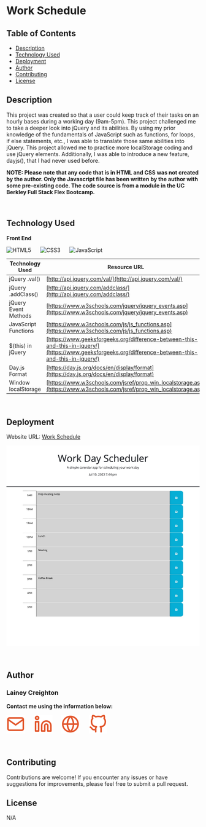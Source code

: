 # Work Schedule

## Table of Contents
- [Description](#description)
- [Technology Used](#technology-used)
- [Deployment](#deployment)
- [Author](#author)
- [Contributing](#contributing)
- [License](#license)

## Description

This project was created so that a user could keep track of their tasks on an hourly bases during a working day (9am-5pm). This project challenged me to take a deeper look into jQuery and its abilities. By using my prior knowledge of the fundamentals of JavaScript such as functions, for loops, if else statements, etc., I was able to translate those same abilities into jQuery. This project allowed me to practice more localStorage coding and use jQuery elements. Additionally, I was able to introduce  a new feature, dayjs(), that I had never used before. 

**NOTE: Please note that any code that is in HTML and CSS was not created by the author. Only the Javascript file has been written by the author with some pre-existing code. The code source is from a module in the UC Berkley Full Stack Flex Bootcamp.**

<br>

## Technology Used

**Front End**
<br>

![HTML5](https://img.shields.io/badge/html5-%23E34F26.svg?style=for-the-badge&logo=html5&logoColor=white) &nbsp;&nbsp;&nbsp;&nbsp; 
![CSS3](https://img.shields.io/badge/css3-%231572B6.svg?style=for-the-badge&logo=css3&logoColor=white) &nbsp;&nbsp;&nbsp;&nbsp; 
![JavaScript](https://img.shields.io/badge/javascript-%23323330.svg?style=for-the-badge&logo=javascript&logoColor=%23F7DF1E)
<br>

| Technology Used         | Resource URL           | 
| ------------- |-------------| 
| jQuery .val()  | [http://api.jquery.com/val/](http://api.jquery.com/val/) | 
| jQuery .addClass()    | [http://api.jquery.com/addclass/](http://api.jquery.com/addclass/)      |   
| jQuery Event Methods | [https://www.w3schools.com/jquery/jquery_events.asp](https://www.w3schools.com/jquery/jquery_events.asp)     |    
 | JavaScript Functions  | [https://www.w3schools.com/js/js_functions.asp](https://www.w3schools.com/js/js_functions.asp) | 
| $(this) in jQuery | [https://www.geeksforgeeks.org/difference-between-this-and-this-in-jquery/](https://www.geeksforgeeks.org/difference-between-this-and-this-in-jquery/) | 
| Day.js Format  | [https://day.js.org/docs/en/display/format](https://day.js.org/docs/en/display/format) | 
| Window localStorage  | [https://www.w3schools.com/jsref/prop_win_localstorage.asp](https://www.w3schools.com/jsref/prop_win_localstorage.asp) | 

<br>

## Deployment

Website URL: [Work Schedule](https://laineycreighton.github.io/work-schedule/)

![alt text](./assets/images/work-schedule-screenshot.jpg)
  
  <br>

## Author

### Lainey Creighton

**Contact me using the information below:**

[![Email](./assets/images/email.svg)](mailto:dev.lainey@gmail.com) &nbsp;&nbsp;&nbsp;&nbsp; 
[![LinkedIn](./assets/images/linkedin.svg)](https://www.linkedin.com/in/lainey-creighton/) &nbsp;&nbsp;&nbsp;&nbsp; 
[![Portfolio](./assets/images/globe.svg)](https://laineycreighton.com/) &nbsp;&nbsp;&nbsp;&nbsp; 
[![GitHub](./assets/images/github.svg)](https://github.com/laineycreighton)

<br>

## Contributing

Contributions are welcome! If you encounter any issues or have suggestions for improvements, please feel free to submit a pull request.
<br>

## License

N/A